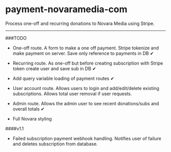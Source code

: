 # payment-novaramedia-com

Process one-off and recurring donations to Novara Media using Stripe.

---

###TODO

- One-off route. A form to make a one off payment. Stripe tokenize and make payment on server. Save only reference to payments in DB ✔

- Recurring route. As one-off but before creating subscription with Stripe token create user and save sub in DB ✔

- Add query variable loading of payment routes ✔

- User account route. Allows users to login and add/edit/delete existing subscriptions. Allows total user removal if user requests.

- Admin route. Allows the admin user to see recent donations/subs and overall totals ✔

- Full Novara styling

####v1.1

- Failed subscription payment webhook handling. Notifies user of failure and deletes subscription from database.